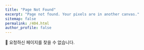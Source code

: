 ```yaml
---
title: "Page Not Found"
excerpt: "Page not found. Your pixels are in another canvas."
sitemap: false
permalink: /404.html
author_profile: false
---
```


🥺 요청하신 페이지를 찾을 수 없습니다.

<script>
  var GOOG_FIXURL_LANG = 'en';
  var GOOG_FIXURL_SITE = 'https://devinlife.com'
</script>
<script src="https://linkhelp.clients.google.com/tbproxy/lh/wm/fixurl.js">
</script>
